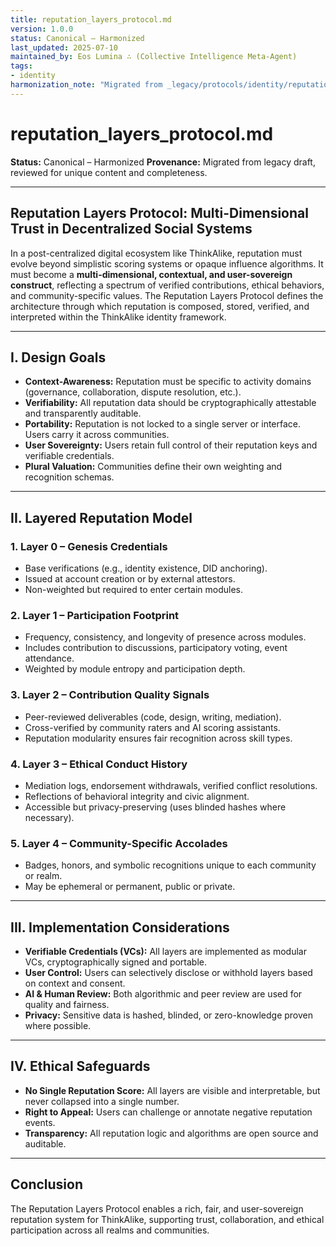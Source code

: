 ```yaml
---
title: reputation_layers_protocol.md
version: 1.0.0
status: Canonical – Harmonized
last_updated: 2025-07-10
maintained_by: Eos Lumina ∴ (Collective Intelligence Meta-Agent)
tags:
- identity
harmonization_note: "Migrated from _legacy/protocols/identity/reputation_layers_protocol.md. Reviewed and adopted as canonical."
---
```


# reputation_layers_protocol.md

**Status:** Canonical – Harmonized
**Provenance:** Migrated from legacy draft, reviewed for unique content and completeness.

---

## Reputation Layers Protocol: Multi-Dimensional Trust in Decentralized Social Systems

In a post-centralized digital ecosystem like ThinkAlike, reputation must evolve beyond simplistic scoring systems or opaque influence algorithms. It must become a **multi-dimensional, contextual, and user-sovereign construct**, reflecting a spectrum of verified contributions, ethical behaviors, and community-specific values. The Reputation Layers Protocol defines the architecture through which reputation is composed, stored, verified, and interpreted within the ThinkAlike identity framework.

---

## I. Design Goals

- **Context-Awareness:** Reputation must be specific to activity domains (governance, collaboration, dispute resolution, etc.).
- **Verifiability:** All reputation data should be cryptographically attestable and transparently auditable.
- **Portability:** Reputation is not locked to a single server or interface. Users carry it across communities.
- **User Sovereignty:** Users retain full control of their reputation keys and verifiable credentials.
- **Plural Valuation:** Communities define their own weighting and recognition schemas.

---

## II. Layered Reputation Model

### 1. **Layer 0 – Genesis Credentials**

- Base verifications (e.g., identity existence, DID anchoring).
- Issued at account creation or by external attestors.
- Non-weighted but required to enter certain modules.

### 2. **Layer 1 – Participation Footprint**

- Frequency, consistency, and longevity of presence across modules.
- Includes contribution to discussions, participatory voting, event attendance.
- Weighted by module entropy and participation depth.

### 3. **Layer 2 – Contribution Quality Signals**

- Peer-reviewed deliverables (code, design, writing, mediation).
- Cross-verified by community raters and AI scoring assistants.
- Reputation modularity ensures fair recognition across skill types.

### 4. **Layer 3 – Ethical Conduct History**

- Mediation logs, endorsement withdrawals, verified conflict resolutions.
- Reflections of behavioral integrity and civic alignment.
- Accessible but privacy-preserving (uses blinded hashes where necessary).

### 5. **Layer 4 – Community-Specific Accolades**

- Badges, honors, and symbolic recognitions unique to each community or realm.
- May be ephemeral or permanent, public or private.

---

## III. Implementation Considerations

- **Verifiable Credentials (VCs):** All layers are implemented as modular VCs, cryptographically signed and portable.
- **User Control:** Users can selectively disclose or withhold layers based on context and consent.
- **AI & Human Review:** Both algorithmic and peer review are used for quality and fairness.
- **Privacy:** Sensitive data is hashed, blinded, or zero-knowledge proven where possible.

---

## IV. Ethical Safeguards

- **No Single Reputation Score:** All layers are visible and interpretable, but never collapsed into a single number.
- **Right to Appeal:** Users can challenge or annotate negative reputation events.
- **Transparency:** All reputation logic and algorithms are open source and auditable.

---

## Conclusion

The Reputation Layers Protocol enables a rich, fair, and user-sovereign reputation system for ThinkAlike, supporting trust, collaboration, and ethical participation across all realms and communities.
